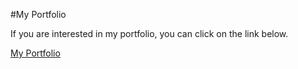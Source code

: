#My Portfolio

If you are interested in my portfolio, you can click on the link below.

[My Portfolio](https://sjsportfolio.netlify.app/)
